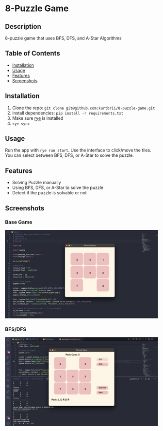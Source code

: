 # 8-Puzzle Game

## Description
8-puzzle game that uses BFS, DFS, and A-Star Algorithms

## Table of Contents
- [Installation](#installation)
- [Usage](#usage)
- [Features](#features)
- [Screenshots](#screenshots)

## Installation
1. Clone the repo: `git clone git@github.com:kurtbrii/8-puzzle-game.git`
2. Install dependencies: `pip install -r requirements.txt`
3. Make sure [rye](https://rye.astral.sh/) is installed
4. `rye sync` 

## Usage
Run the app with `rye run start`. Use the interface to click/move the tiles. You can select between BFS, DFS, or A-Star to solve the puzzle.

## Features
- Solving Puzzle manually
- Using BFS, DFS, or A-Star to solve the puzzle
- Detect if the puzzle is solvable or not

## Screenshots
### Base Game
![ScreenShot](/src/assets/screenshots/puzzle.png)

### BFS/DFS
![ScreenShot](/src/assets/screenshots/bfs-dfs.png)
